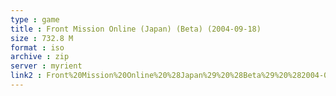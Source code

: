 ```yaml
---
type : game
title : Front Mission Online (Japan) (Beta) (2004-09-18)
size : 732.8 M
format : iso
archive : zip
server : myrient
link2 : Front%20Mission%20Online%20%28Japan%29%20%28Beta%29%20%282004-09-18%29
---
```


